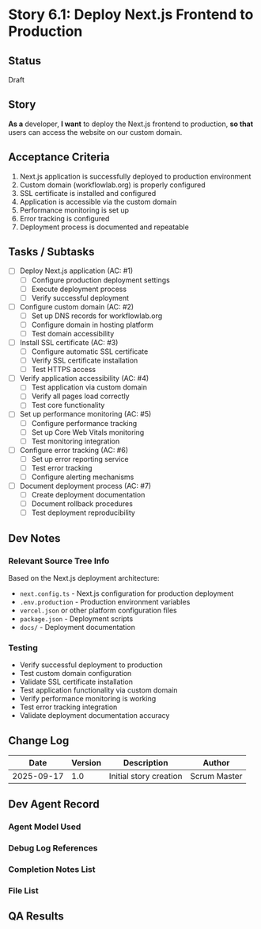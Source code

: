 # Story 6.1: Deploy Next.js Frontend to Production

## Status

Draft

## Story

**As a** developer,
**I want** to deploy the Next.js frontend to production,
**so that** users can access the website on our custom domain.

## Acceptance Criteria

1. Next.js application is successfully deployed to production environment
2. Custom domain (workflowlab.org) is properly configured
3. SSL certificate is installed and configured
4. Application is accessible via the custom domain
5. Performance monitoring is set up
6. Error tracking is configured
7. Deployment process is documented and repeatable

## Tasks / Subtasks

- [ ] Deploy Next.js application (AC: #1)
  - [ ] Configure production deployment settings
  - [ ] Execute deployment process
  - [ ] Verify successful deployment
- [ ] Configure custom domain (AC: #2)
  - [ ] Set up DNS records for workflowlab.org
  - [ ] Configure domain in hosting platform
  - [ ] Test domain accessibility
- [ ] Install SSL certificate (AC: #3)
  - [ ] Configure automatic SSL certificate
  - [ ] Verify SSL certificate installation
  - [ ] Test HTTPS access
- [ ] Verify application accessibility (AC: #4)
  - [ ] Test application via custom domain
  - [ ] Verify all pages load correctly
  - [ ] Test core functionality
- [ ] Set up performance monitoring (AC: #5)
  - [ ] Configure performance tracking
  - [ ] Set up Core Web Vitals monitoring
  - [ ] Test monitoring integration
- [ ] Configure error tracking (AC: #6)
  - [ ] Set up error reporting service
  - [ ] Test error tracking
  - [ ] Configure alerting mechanisms
- [ ] Document deployment process (AC: #7)
  - [ ] Create deployment documentation
  - [ ] Document rollback procedures
  - [ ] Test deployment reproducibility

## Dev Notes

### Relevant Source Tree Info
Based on the Next.js deployment architecture:
- `next.config.ts` - Next.js configuration for production deployment
- `.env.production` - Production environment variables
- `vercel.json` or other platform configuration files
- `package.json` - Deployment scripts
- `docs/` - Deployment documentation

### Testing
- Verify successful deployment to production
- Test custom domain configuration
- Validate SSL certificate installation
- Test application functionality via custom domain
- Verify performance monitoring is working
- Test error tracking integration
- Validate deployment documentation accuracy

## Change Log

| Date | Version | Description | Author |
| ---- | ------- | ----------- | ------ |
| 2025-09-17 | 1.0 | Initial story creation | Scrum Master |

## Dev Agent Record

### Agent Model Used

### Debug Log References

### Completion Notes List

### File List

## QA Results